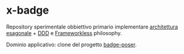 # x-badge

Repository sperimentale obbiettivo primario implementare [architettura esagonale](https://en.wikipedia.org/wiki/Hexagonal_architecture_(software)) + [DDD](https://en.wikipedia.org/wiki/Domain-driven_design) e [Frameworkless](https://www.frameworklessmovement.org/) philosophy.

Dominio applicativo: clone del progetto [badge-poser](https://github.com/PUGX/badge-poser).
